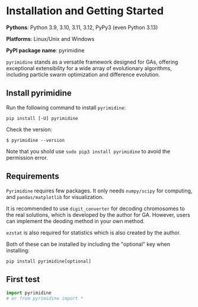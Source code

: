 # Installation and Getting Started

**Pythons**: Python 3.9, 3.10, 3.11, 3.12, PyPy3 (even Python 3.13)

**Platforms**: Linux/Unix and Windows

**PyPI package name**: pyrimidine

`pyrimidine` stands as a versatile framework designed for GAs, offering exceptional extensibility for a wide array of evolutionary algorithms, including particle swarm optimization and difference evolution.

## Install pyrimidine

Run the following command to install `pyrimidine`:

`pip install [-U] pyrimidine`

Check the version:

`$ pyrimidine --version`

Note that you shold use `sudo pip3 install pyrimidine` to avoid the permission error.

## Requirements

`Pyrimidine` requires few packages. It only needs `numpy/scipy` for computing, and `pandas/matplotlib` for visualization. 

It is recommended to use `digit_converter` for decoding chromosomes to the real solutions, which is developed by the author for GA. However, users can implement the deoding method in your own method.

`ezstat` is also required for statistics which is also created by the author.

Both of these can be installed by including the "optional" key when installing:

`pip install pyrimidine[optional]`

## First test

```python
import pyrimidine
# or from pyrimidine import *
```

